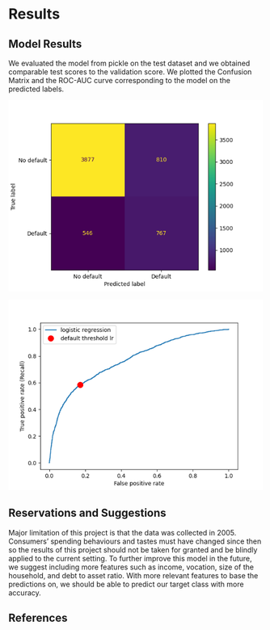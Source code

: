 # Results

## Model Results
We evaluated the model from pickle on the test dataset and we obtained comparable test scores to the validation score. We plotted the Confusion Matrix and the ROC-AUC curve corresponding to the model on the predicted labels.

![Confusion Matrix of the predictions](../results/images/confusion_matrix.png)

![ROC-AUC curve of the predictions](../results/images/roc_auc_curve.png)

## Reservations and Suggestions
Major limitation of this project is that the data was collected in 2005. Consumers’ spending behaviours and tastes must have changed since then so the results of this project should not be taken for granted and be blindly applied to the current setting. To further improve this model in the future, we suggest including more features such as income, vocation, size of the household, and debt to asset ratio. With more relevant features to base the predictions on, we should be able to predict our target class with more accuracy.
## References

```{bibliography}
```